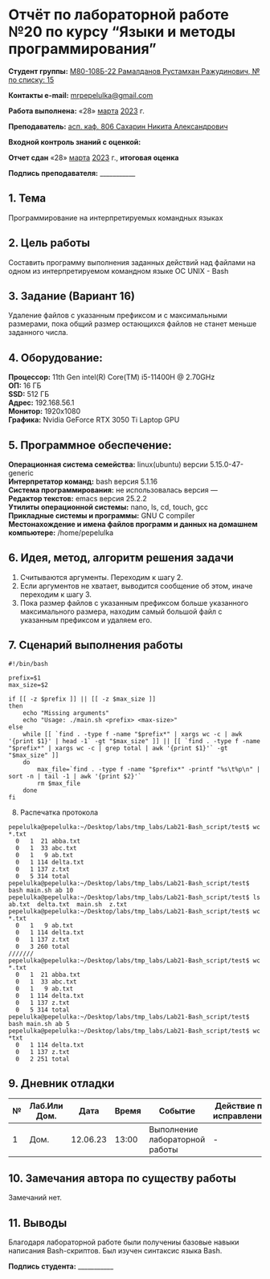 # Отчёт по лабораторной работе №20 по курсу “Языки и методы программирования”

<b>Студент группы:</b> <ins>М80-108Б-22 Рамалданов Рустамхан Ражудинович, № по списку: 15</ins>

<b>Контакты e-mail:</b> <ins>mrpepelulka@gmail.com</ins>

<b>Работа выполнена:</b> «28» <ins>марта</ins> <ins>2023</ins> г.

<b>Преподаватель:</b> <ins>асп. каф. 806 Сахарин Никита Александрович</ins>

<b>Входной контроль знаний с оценкой:</b> <ins> </ins>

<b>Отчет сдан</b> «28» <ins>марта</ins> <ins>2023</ins> г., <b>итоговая оценка</b> <ins> </ins>

<b>Подпись преподавателя:</b> ___________

## 1. Тема

Программирование на интерпретируемых командных языках

## 2. Цель работы

Составить программу выполнения заданных действий над файлами на одном из интерпретируемом командном языке ОС UNIX - Bash

## 3. Задание (Вариант 16)

Удаление файлов с указанным префиксом и с максимальными размерами, пока общий размер остающихся файлов не станет меньше заданного числа.

## 4. Оборудование:
<b>Процессор:</b> 11th Gen intel(R) Core(TM) i5-11400H @ 2.70GHz<br/>
<b>ОП:</b> 16 ГБ<br/>
<b>SSD:</b> 512 ГБ<br/>
<b>Адрес:</b> 192.168.56.1 <br/>
<b>Монитор:</b> 1920x1080<br/>
<b>Графика:</b> Nvidia GeForce RTX 3050 Ti Laptop GPU <br/>

## 5. Программное обеспечение:

<b>Операционная система семейства:</b> linux(ubuntu) версии 5.15.0-47-generic<br/>
<b>Интерпретатор команд:</b> bash версия 5.1.16<br/>
<b>Система программирования:</b> не использовалась версия —<br/>
<b>Редактор текстов:</b> emacs версия 25.2.2<br/>
<b>Утилиты операционной системы:</b> nano, ls, cd, touch, gcc <br/>
<b>Прикладные системы и программы:</b> GNU C compiler <br/>
<b>Местонахождение и имена файлов программ и данных на домашнем компьютере:</b> /home/pepelulka<br/>


## 6. Идея, метод, алгоритм решения задачи

1. Считываются аргументы. Переходим к шагу 2.
2. Если аргументов не хватает, выводится сообщение об этом, иначе переходим к шагу 3.
3. Пока размер файлов с указанным префиксом больше указанного максимального размера, находим самый большой файл с указанным префиксом и удаляем его.

## 7. Сценарий выполнения работы

```
#!/bin/bash

prefix=$1
max_size=$2

if [[ -z $prefix ]] || [[ -z $max_size ]]
then
    echo "Missing arguments"
    echo "Usage: ./main.sh <prefix> <max-size>"
else
    while [[ `find . -type f -name "$prefix*" | xargs wc -c | awk '{print $1}' | head -1` -gt "$max_size" ]] || [[ `find . -type f -name "$prefix*" | xargs wc -c | grep total | awk '{print $1}'` -gt "$max_size" ]]
    do
        max_file=`find . -type f -name "$prefix*" -printf "%s\t%p\n" | sort -n | tail -1 | awk '{print $2}'`
        rm $max_file
    done
fi

```

8. Распечатка протокола

```
pepelulka@pepelulka:~/Desktop/labs/tmp_labs/Lab21-Bash_script/test$ wc *.txt
  0   1  21 abba.txt
  0   1  33 abc.txt
  0   1   9 ab.txt
  0   1 114 delta.txt
  0   1 137 z.txt
  0   5 314 total
pepelulka@pepelulka:~/Desktop/labs/tmp_labs/Lab21-Bash_script/test$ bash main.sh ab 10
pepelulka@pepelulka:~/Desktop/labs/tmp_labs/Lab21-Bash_script/test$ ls
ab.txt  delta.txt  main.sh  z.txt
pepelulka@pepelulka:~/Desktop/labs/tmp_labs/Lab21-Bash_script/test$ wc *.txt
  0   1   9 ab.txt
  0   1 114 delta.txt
  0   1 137 z.txt
  0   3 260 total
///////
pepelulka@pepelulka:~/Desktop/labs/tmp_labs/Lab21-Bash_script/test$ wc *.txt
  0   1  21 abba.txt
  0   1  33 abc.txt
  0   1   9 ab.txt
  0   1 114 delta.txt
  0   1 137 z.txt
  0   5 314 total
pepelulka@pepelulka:~/Desktop/labs/tmp_labs/Lab21-Bash_script/test$ bash main.sh ab 5
pepelulka@pepelulka:~/Desktop/labs/tmp_labs/Lab21-Bash_script/test$ wc *txt
  0   1 114 delta.txt
  0   1 137 z.txt
  0   2 251 total
```

## 9. Дневник отладки

| № | Лаб.Или Дом. | Дата | Время | Событие | Действие по исправлению | Примечание |
| --- | --- | --- | --- | --- | --- | --- |
| 1 | Дом. | 12.06.23 | 13:00 | Выполнение лабораторной работы | - | - |

## 10. Замечания автора по существу работы

Замечаний нет.

## 11. Выводы

Благодаря лабораторной работе были получениы базовые навыки написания Bash-скриптов. Был изучен синтаксис языка Bash.

<b>Подпись студента:</b> ___________
